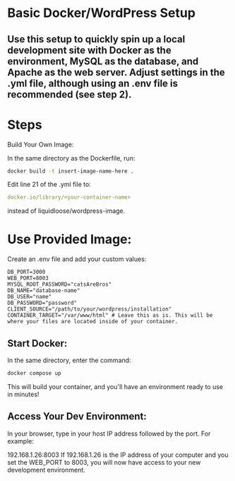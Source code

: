 # Basic Docker/WordPress Setup

## Use this setup to quickly spin up a local development site with Docker as the environment, MySQL as the database, and Apache as the web server. Adjust settings in the .yml file, although using an .env file is recommended (see step 2).

# Steps
Build Your Own Image:

In the same directory as the Dockerfile, run:

```bash
docker build -t insert-image-name-here .
```

Edit line 21 of the .yml file to:

```yaml
docker.io/library/<your-container-name>
```
instead of liquidloose/wordpress-image.

# Use Provided Image:

Create an .env file and add your custom values:

```env
DB_PORT=3000
WEB_PORT=8003
MYSQL_ROOT_PASSWORD="catsAreBros"
DB_NAME="database-name"
DB_USER="name"
DB_PASSWORD="password"
CLIENT_SOURCE="/path/to/your/wordpress/installation"
CONTAINER_TARGET="/var/www/html" # Leave this as is. This will be where your files are located inside of your container.
```

## Start Docker:

In the same directory, enter the command:

```bash
docker compose up
```

This will build your container, and you'll have an environment ready to use in minutes!

## Access Your Dev Environment:

In your browser, type in your host IP address followed by the port. For example:

192.168.1.26:8003
If 192.168.1.26 is the IP address of your computer and you set the WEB_PORT to 8003, you will now have access to your new development environment.